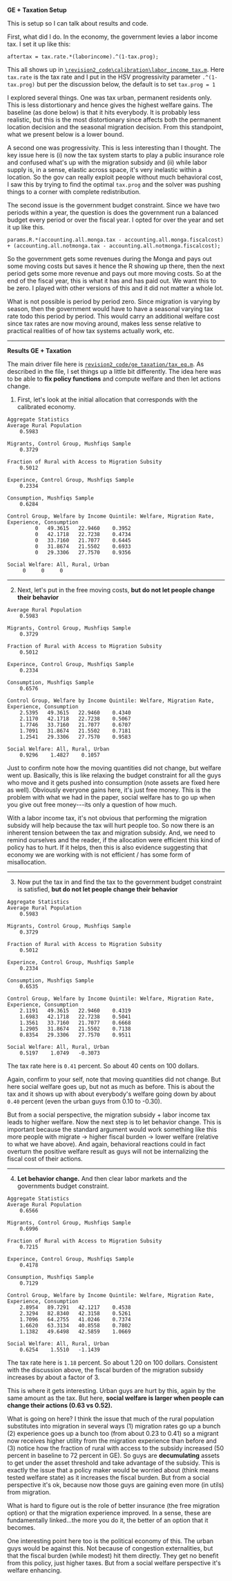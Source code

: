 **GE + Taxation Setup**

This is setup so I can talk about results and code.

First, what did I do. In the economy, the government levies a labor income tax. I set it up like this:
```
aftertax = tax.rate.*(laborincome).^(1-tax.prog);
```
This all shows up in [``\revision2_code\calibration\labor_income_tax.m``](https://github.com/mwaugh0328/welfare_migration/blob/master/revision2_code/calibration/labor_income_tax.m). Here ``tax.rate`` is the tax rate and I put in the HSV progressivity parameter ``.^(1-tax.prog)`` but per the discussion below, the default is to set ``tax.prog = 1``

I explored several things. One was tax urban, permanent residents only. This is less distortionary and hence gives the highest welfare gains. The baseline (as done below) is that it hits everybody. It is probably less realistic, but this is the most distortionary since affects both the permanent location decision and the seasonal migration decision. From this standpoint, what we present below is a lower bound.

A second one was progressivity. This is less interesting than I thought. The key issue here is (i) now the tax system starts to play a public insurance role and confused what's up with the migration subsidy and (ii) while labor supply is,  in a sense, elastic across space, it's very inelastic within a location. So the gov can really exploit people without much behavioral cost, I saw this by trying to find the optimal ``tax.prog`` and the solver was pushing things to a corner with complete redistribution.

The second issue is the government budget constraint. Since we have two periods within a year, the question is does the government run a balanced budget every period or over the fiscal year. I opted for over the year and set it up like this.
```
params.R.*(accounting.all.monga.tax - accounting.all.monga.fiscalcost) + (accounting.all.notmonga.tax - accounting.all.notmonga.fiscalcost);
```
So the government gets some revenues during the Monga and pays out some moving costs but saves it hence the R showing up there, then the next period gets some more revenue and pays out more moving costs. So at the end of the fiscal year, this is what it has and has paid out. We want this to be zero. I played with other versions of this and it did not matter a whole lot.

What is not possible is period by period zero. Since migration is varying by season, then the government would have to have a seasonal varying tax rate todo this period by period. This would carry an additional welfare cost since tax rates are now moving around, makes less sense relative to practical realities of of how tax systems actually work, etc.

---
**Results GE + Taxation**

The main driver file here is [``revision2_code/ge_taxation/tax_eq.m``](https://github.com/mwaugh0328/welfare_migration/blob/master/revision2_code/ge_taxation/tax_eq.m). As described in the file, I set things up a little bit differently. The idea here was to be able to **fix policy functions** and compute welfare and then let actions change.

1. First, let's look at the initial allocation that corresponds with the calibrated economy.

```
Aggregate Statistics
Average Rural Population
    0.5983

Migrants, Control Group, Mushfiqs Sample
    0.3729

Fraction of Rural with Access to Migration Subsity
    0.5012

Experince, Control Group, Mushfiqs Sample
    0.2334

Consumption, Mushfiqs Sample
    0.6284

Control Group, Welfare by Income Quintile: Welfare, Migration Rate, Experience, Consumption
         0   49.3615   22.9460    0.3952
         0   42.1718   22.7238    0.4734
         0   33.7160   21.7077    0.6445
         0   31.8674   21.5502    0.6933
         0   29.3306   27.7570    0.9356

Social Welfare: All, Rural, Urban
     0     0     0
```  

---

2. Next, let's put in the free moving costs, **but do not let people change their behavior**

```
Average Rural Population
    0.5983

Migrants, Control Group, Mushfiqs Sample
    0.3729

Fraction of Rural with Access to Migration Subsity
    0.5012

Experince, Control Group, Mushfiqs Sample
    0.2334

Consumption, Mushfiqs Sample
    0.6576

Control Group, Welfare by Income Quintile: Welfare, Migration Rate, Experience, Consumption
    2.5395   49.3615   22.9460    0.4340
    2.1170   42.1718   22.7238    0.5067
    1.7746   33.7160   21.7077    0.6707
    1.7091   31.8674   21.5502    0.7181
    1.2541   29.3306   27.7570    0.9583

Social Welfare: All, Rural, Urban
    0.9296    1.4827    0.1057

```
Just to confirm note how the moving quantities did not change, but welfare went up. Basically, this is like relaxing the budget constraint for all the guys who move and it gets pushed into consumption (note assets are fixed here as well). Obviously everyone gains here, it's just free money. This is the problem with what we had in the paper, social welfare has to go up when you give out free money---its only a question of how much.

With a labor income tax, it's not obvious that performing the migration subsidy will help because the tax will hurt people too. So now there is an inherent tension between the tax and migration subsidy. And, we need to remind ourselves and the reader, if the allocation were efficient this kind of policy has to hurt. If it helps, then this is also evidence suggesting that economy we are working with is not efficient / has some form of misallocation.

---

3. Now put the tax in and find the tax to the government budget constraint is satisfied, **but do not let people change their behavior**

```
Aggregate Statistics
Average Rural Population
    0.5983

Migrants, Control Group, Mushfiqs Sample
    0.3729

Fraction of Rural with Access to Migration Subsity
    0.5012

Experince, Control Group, Mushfiqs Sample
    0.2334

Consumption, Mushfiqs Sample
    0.6535

Control Group, Welfare by Income Quintile: Welfare, Migration Rate, Experience, Consumption
    2.1191   49.3615   22.9460    0.4319
    1.6983   42.1718   22.7238    0.5041
    1.3561   33.7160   21.7077    0.6668
    1.2905   31.8674   21.5502    0.7138
    0.8354   29.3306   27.7570    0.9511

Social Welfare: All, Rural, Urban
    0.5197    1.0749   -0.3073
```
The tax rate here is ``0.41`` percent. So about 40 cents on 100 dollars.

Again, confirm to your self, note that moving quantities did not change. But here social welfare goes up, but not as much as before. This is about the tax and it shows up with about everybody's welfare going down by about ``0.40`` percent (even the urban guys from 0.10 to -0.30).

But from a social perspective, the migration subsidy + labor income tax leads to higher welfare. Now the next step is to let behavior change. This is important because the standard argument would work something like this more people with migrate -> higher fiscal burden -> lower welfare (relative to what we have above). And again, behavioral reactions could in fact overturn the positive welfare result as guys will not be internalizing the fiscal cost of their actions.

---

4. **Let behavior change.** And then clear labor markets and the governments budget constraint.

```
Aggregate Statistics
Average Rural Population
    0.6566

Migrants, Control Group, Mushfiqs Sample
    0.6996

Fraction of Rural with Access to Migration Subsity
    0.7215

Experince, Control Group, Mushfiqs Sample
    0.4178

Consumption, Mushfiqs Sample
    0.7129

Control Group, Welfare by Income Quintile: Welfare, Migration Rate, Experience, Consumption
    2.8954   89.7291   42.1217    0.4538
    2.3294   82.8340   42.3158    0.5261
    1.7096   64.2755   41.0246    0.7374
    1.6620   63.3134   40.8558    0.7802
    1.1382   49.6498   42.5859    1.0669

Social Welfare: All, Rural, Urban
    0.6254    1.5510   -1.1439
```
The tax rate here is ``1.18`` percent. So about 1.20 on 100 dollars. Consistent with the discussion above, the fiscal burden of the migration subsidy increases by about a factor of 3.

This is where it gets interesting. Urban guys are hurt by this, again by the same amount as the tax. But here, **social welfare is larger when people can change their actions (0.63 vs 0.52).**

What is going on here? I think the issue that much of the rural population substitutes into migration in several ways (1) migration rates go up a bunch (2) experience goes up a bunch too (from about 0.23 to 0.41) so a migrant now receives higher utility from the migration experience than before and (3) notice how the fraction of rural with access to the subsidy increased (50 percent in baseline to 72 percent in GE). So guys are **decumulating** assets to get under the asset threshold and take advantage of the subsidy. This is exactly the issue that a policy maker would be worried about (think means tested welfare state) as it increases the fiscal burden. But from a social perspective it's ok, because now those guys are gaining even more (in utils) from migration.

What is hard to figure out is the role of better insurance (the free migration option) or that the migration experience improved. In a sense, these are fundamentally linked...the more you do it, the better of an option that it becomes.

One interesting point here too is the political economy of this. The urban guys would be against this. Not because of congestion externalities, but that the fiscal burden (while modest) hit them directly. They get no benefit from this policy, just higher taxes. But from a social welfare perspective it's welfare enhancing.
